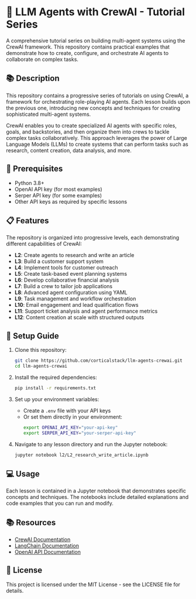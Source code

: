 # 🤖 LLM Agents with CrewAI - Tutorial Series

A comprehensive tutorial series on building multi-agent systems using the CrewAI framework. This repository contains practical examples that demonstrate how to create, configure, and orchestrate AI agents to collaborate on complex tasks.

## 📚 Description

This repository contains a progressive series of tutorials on using CrewAI, a framework for orchestrating role-playing AI agents. Each lesson builds upon the previous one, introducing new concepts and techniques for creating sophisticated multi-agent systems.

CrewAI enables you to create specialized AI agents with specific roles, goals, and backstories, and then organize them into crews to tackle complex tasks collaboratively. This approach leverages the power of Large Language Models (LLMs) to create systems that can perform tasks such as research, content creation, data analysis, and more.

## 🔧 Prerequisites

- Python 3.8+
- OpenAI API key (for most examples)
- Serper API key (for some examples)
- Other API keys as required by specific lessons

## 📋 Features

The repository is organized into progressive levels, each demonstrating different capabilities of CrewAI:

- **L2**: Create agents to research and write an article
- **L3**: Build a customer support system
- **L4**: Implement tools for customer outreach
- **L5**: Create task-based event planning systems
- **L6**: Develop collaborative financial analysis
- **L7**: Build a crew to tailor job applications
- **L8**: Advanced agent configuration using YAML
- **L9**: Task management and workflow orchestration
- **L10**: Email engagement and lead qualification flows
- **L11**: Support ticket analysis and agent performance metrics
- **L12**: Content creation at scale with structured outputs

## 🚀 Setup Guide

1. Clone this repository:
   ```bash
   git clone https://github.com/corticalstack/llm-agents-crewai.git
   cd llm-agents-crewai
   ```

2. Install the required dependencies:
   ```bash
   pip install -r requirements.txt
   ```

3. Set up your environment variables:
   - Create a `.env` file with your API keys
   - Or set them directly in your environment:
     ```bash
     export OPENAI_API_KEY="your-api-key"
     export SERPER_API_KEY="your-serper-api-key"
     ```

4. Navigate to any lesson directory and run the Jupyter notebook:
   ```bash
   jupyter notebook l2/L2_research_write_article.ipynb
   ```

## 💻 Usage

Each lesson is contained in a Jupyter notebook that demonstrates specific concepts and techniques. The notebooks include detailed explanations and code examples that you can run and modify.

## 📚 Resources

- [CrewAI Documentation](https://docs.crewai.com/)
- [LangChain Documentation](https://python.langchain.com/docs/get_started/introduction)
- [OpenAI API Documentation](https://platform.openai.com/docs/api-reference)

## 📄 License

This project is licensed under the MIT License - see the LICENSE file for details.
